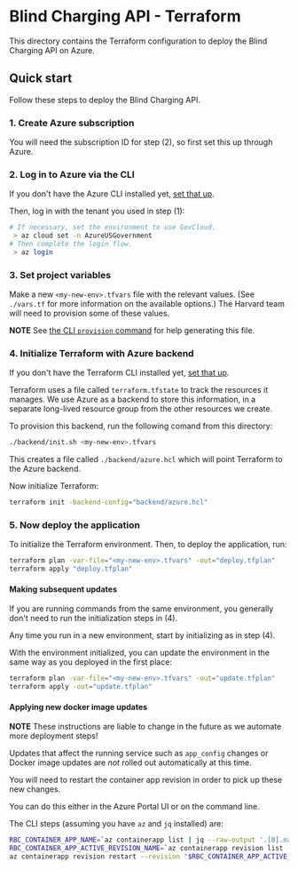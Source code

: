 # Blind Charging API - Terraform

This directory contains the Terraform configuration to deploy the Blind Charging API on Azure.

## Quick start

Follow these steps to deploy the Blind Charging API.

### 1. Create Azure subscription

You will need the subscription ID for step (2), so first set this up through Azure.

### 2. Log in to Azure via the CLI

If you don't have the Azure CLI installed yet, [set that up](https://learn.microsoft.com/en-us/cli/azure/).

Then, log in with the tenant you used in step (1):

```zsh
# If necessary, set the environment to use GovCloud.
 > az cloud set -n AzureUSGovernment
# Then complete the login flow.
 > az login
```

### 3. Set project variables

Make a new `<my-new-env>.tfvars` file with the relevant values.
(See `./vars.tf` for more information on the available options.)
The Harvard team will need to provision some of these values.

**NOTE** See [the CLI `provision` command](../cli/README.md) for help generating this file.


### 4. Initialize Terraform with Azure backend

If you don't have the Terraform CLI installed yet, [set that up](https://developer.hashicorp.com/terraform/install).

Terraform uses a file called `terraform.tfstate` to track the resources it manages.
We use Azure as a backend to store this information, in a separate long-lived resource group from the other resources we create.

To provision this backend, run the following comand from this directory:

```zsh
./backend/init.sh <my-new-env>.tfvars
```

This creates a file called `./backend/azure.hcl` which will point Terraform to the Azure backend.

Now initialize Terraform:

```zsh
terraform init -backend-config="backend/azure.hcl"
```

### 5. Now deploy the application

To initialize the Terraform environment. Then, to deploy the application, run:

```zsh
terraform plan -var-file="<my-new-env>.tfvars" -out="deploy.tfplan"
terraform apply "deploy.tfplan"
```

#### Making subsequent updates

If you are running commands from the same environment,
you generally don't need to run the initialization steps in (4).

Any time you run in a new environment, start by initializing as in step (4).

With the environment initialized, you can update the environment in the same way as you deployed in the first place:

```zsh
terraform plan -var-file="<my-new-env>.tfvars" -out="update.tfplan"
terraform apply -out="update.tfplan"
```

#### Applying new docker image updates

**NOTE** These instructions are liable to change in the future as we automate more deployment steps!

Updates that affect the running service such as `app_config` changes or Docker image updates are _not_ rolled out automatically at this time.

You will need to restart the container app revision in order to pick up these new changes.

You can do this either in the Azure Portal UI or on the command line.

The CLI steps (assuming you have `az` and `jq` installed) are:

```zsh
RBC_CONTAINER_APP_NAME=`az containerapp list | jq --raw-output '.[0].name'`
RBC_CONTAINER_APP_ACTIVE_REVISION_NAME=`az containerapp revision list -n "$RBC_CONTAINER_APP_NAME" -g RaceBlindCharging | jq --raw-output '.[0].name'`
az containerapp revision restart --revision "$RBC_CONTAINER_APP_ACTIVE_REVISION_NAME" -g RaceBlindCharging
```
